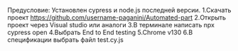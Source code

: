 Предусловие: Установлен cypress и node.js последней версии.
1.Скачать проект https://github.com/username-paganini/Automated-part
2.Открыть проект через Visual studio или аналоги
3.В терминале написать npx cypress open
4.Выбрать End to End testing
5.Chrome v130
6.В спецификации выбрать файл test.cy.js

